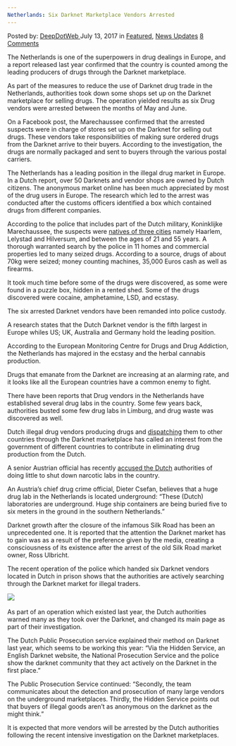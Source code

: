 ```yaml
---
Netherlands: Six Darknet Marketplace Vendors Arrested
---
```

<article class="post-listing post-21254 post type-post status-publish format-standard has-post-thumbnail hentry  tag-darknet tag-netherlands tag-vendors">
    <div class="post-inner">
        <span>Posted by: <a href="https://www.deepdotweb.com/author/admin/" title="">DeepDotWeb </a></span>
    <span>July 13, 2017</span>
    <span>in <a href="https://www.deepdotweb.com/category/deepdot-news/" rel="category tag">Featured</a>, <a href="https://www.deepdotweb.com/category/news-updates/" rel="category tag">News Updates</a></span>
    <span><a href="https://www.deepdotweb.com/2017/07/13/netherlands-six-darknet-marketplace-vendors-arrested/#comments">8 Comments</a></span>
    </p>
    <div class="clear"></div>
    <div class="entry">
    <p>The Netherlands is one of the superpowers in drug dealings in Europe, and a report released last year confirmed that the country is counted among the leading producers of drugs through the Darknet marketplace.</p>
    <p>As part of the measures to reduce the use of Darknet drug trade in the Netherlands, authorities took down some shops set up on the Darknet marketplace for selling drugs. The operation yielded results as six Drug vendors were arrested between the months of May and June.</p>
    <p>On a Facebook post, the Marechaussee confirmed that the arrested suspects were in charge of stores set up on the Darknet for selling out drugs. These vendors take responsibilities of making sure ordered drugs from the Darknet arrive to their buyers. According to the investigation, the drugs are normally packaged and sent to buyers through the various postal carriers.</p>
    <p>The Netherlands has a leading position in the illegal drug market in Europe. In a Dutch report, over 50 Darknets and vendor shops are owned by Dutch citizens. The anonymous market online has been much appreciated by most of the drug users in Europe. The research which led to the arrest was conducted after the customs officers identified a box which contained drugs from different companies.</p>
    <p>According to the police that includes part of the Dutch military, Koninklijke Marechaussee, the suspects were <a href="http://www.crimesite.nl/dark-web-drugswinkeliers-opgepakt/">natives of three cities</a> namely Haarlem, Lelystad and Hilversum, and between the ages of 21 and 55 years. A thorough warranted search by the police in 11 homes and commercial properties led to many seized drugs. According to a source, drugs of about 70kg were seized; money counting machines, 35,000 Euros cash as well as firearms.</p>
    <p>It took much time before some of the drugs were discovered, as some were found in a puzzle box, hidden in a rented shed. Some of the drugs discovered were cocaine, amphetamine, LSD, and ecstasy.</p>
    <p>The six arrested Darknet vendors have been remanded into police custody.</p>
    <p>A research states that the Dutch Darknet vendor is the fifth largest in Europe whiles US; UK, Australia and Germany hold the leading position.</p>
    <p>According to the European Monitoring Centre for Drugs and Drug Addiction, the Netherlands has majored in the ecstasy and the herbal cannabis production.</p>
    <p>Drugs that emanate from the Darknet are increasing at an alarming rate, and it looks like all the European countries have a common enemy to fight.</p>
    <p>There have been reports that Drug vendors in the Netherlands have established several drug labs in the country. Some few years back, authorities busted some few drug labs in Limburg, and drug waste was discovered as well.</p>
    <p>Dutch illegal drug vendors producing drugs and <a href="https://www.deepdotweb.com/2017/06/08/officials-blame-netherlands-mdma-meth-influx/">dispatching</a> them to other countries through the Darknet marketplace has called an interest from the government of different countries to contribute in eliminating drug production from the Dutch.</p>
    <p>A senior Austrian official has recently <a href="https://www.deepdotweb.com/2017/06/11/austria-urges-the-netherlands-to-shut-down-drug-laboratories/">accused the Dutch</a> authorities of doing little to shut down narcotic labs in the country.</p>
    <p>An Austria&#8217;s chief drug crime official, Dieter Csefan, believes that a huge drug lab in the Netherlands is located underground: &#8220;These (Dutch) laboratories are underground. Huge ship containers are being buried five to six meters in the ground in the southern Netherlands.&#8221;</p>
    <p><a id="post-21254-_gjdgxs"></a> Darknet growth after the closure of the infamous Silk Road has been an unprecedented one. It is reported that the attention the Darknet market has to gain was as a result of the preference given by the media, creating a consciousness of its existence after the arrest of the old Silk Road market owner, Ross Ulbricht.</p>
    <p>The recent operation of the police which handed six Darknet vendors located in Dutch in prison shows that the authorities are actively searching through the Darknet market for illegal traders.</p>
    <p><img class="wp-image-21259 aligncenter" src="/imgs/2017/07/word-image-61.jpeg" srcset="/imgs/2017/07/word-image-61.jpeg 650w, /imgs/2017/07/word-image-61-300x196.jpeg 300w" sizes="(max-width: 650px) 100vw, 650px" /></p>
    <p>As part of an operation which existed last year, the Dutch authorities warned many as they took over the Darknet, and changed its main page as part of their investigation.</p>
    <p>The Dutch Public Prosecution service explained their method on Darknet last year, which seems to be working this year: “Via the Hidden Service, an English Darknet website, the National Prosecution Service and the police show the darknet community that they act actively on the Darknet in the first place.”</p>
    <p>The Public Prosecution Service continued: “Secondly, the team communicates about the detection and prosecution of many large vendors on the underground marketplaces. Thirdly, the Hidden Service points out that buyers of illegal goods aren’t as anonymous on the darknet as the might think.”</p>
    <p>It is expected that more vendors will be arrested by the Dutch authorities following the recent intensive investigation on the Darknet marketplaces.</p>
    </div>
    <span style="display:none"><a href="https://www.deepdotweb.com/tag/arrested/" rel="tag">arrested</a> <a href="https://www.deepdotweb.com/tag/darknet/" rel="tag">darknet</a> <a href="https://www.deepdotweb.com/tag/marketplace/" rel="tag">marketplace</a> <a href="https://www.deepdotweb.com/tag/netherlands/" rel="tag">netherlands</a> <a href="https://www.deepdotweb.com/tag/vendors/" rel="tag">vendors</a></span> <span style="display:none" class="updated">2017-07-13</span>
    <div style="display:none" class="vcard author" itemprop="author" itemscope itemtype="http://schema.org/Person"><strong class="fn" itemprop="name">
    </div>
</article>

